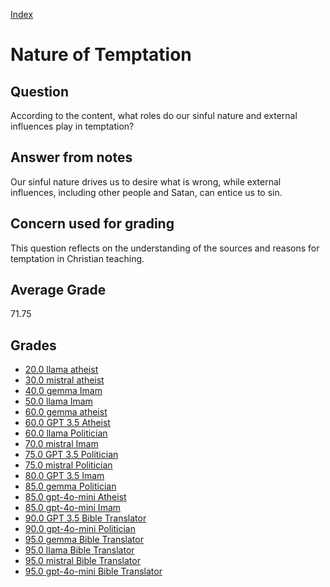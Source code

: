 
[Index](../index.md)
# Nature of Temptation
## Question
According to the content, what roles do our sinful nature and external influences play in temptation?

## Answer from notes
Our sinful nature drives us to desire what is wrong, while external influences, including other people and Satan, can entice us to sin.

## Concern used for grading
This question reflects on the understanding of the sources and reasons for temptation in Christian teaching.

## Average Grade
71.75

## Grades
 * [20.0 llama atheist](../answers/llama_atheist/Nature_of_Temptation.md)
 * [30.0 mistral atheist](../answers/mistral_atheist/Nature_of_Temptation.md)
 * [40.0 gemma Imam](../answers/gemma_Imam/Nature_of_Temptation.md)
 * [50.0 llama Imam](../answers/llama_Imam/Nature_of_Temptation.md)
 * [60.0 gemma atheist](../answers/gemma_atheist/Nature_of_Temptation.md)
 * [60.0 GPT 3.5 Atheist](../answers/GPT_3.5_Atheist/Nature_of_Temptation.md)
 * [60.0 llama Politician](../answers/llama_Politician/Nature_of_Temptation.md)
 * [70.0 mistral Imam](../answers/mistral_Imam/Nature_of_Temptation.md)
 * [75.0 GPT 3.5 Politician](../answers/GPT_3.5_Politician/Nature_of_Temptation.md)
 * [75.0 mistral Politician](../answers/mistral_Politician/Nature_of_Temptation.md)
 * [80.0 GPT 3.5 Imam](../answers/GPT_3.5_Imam/Nature_of_Temptation.md)
 * [85.0 gemma Politician](../answers/gemma_Politician/Nature_of_Temptation.md)
 * [85.0 gpt-4o-mini Atheist](../answers/gpt-4o-mini_Atheist/Nature_of_Temptation.md)
 * [85.0 gpt-4o-mini Imam](../answers/gpt-4o-mini_Imam/Nature_of_Temptation.md)
 * [90.0 GPT 3.5 Bible Translator](../answers/GPT_3.5_Bible_Translator/Nature_of_Temptation.md)
 * [90.0 gpt-4o-mini Politician](../answers/gpt-4o-mini_Politician/Nature_of_Temptation.md)
 * [95.0 gemma Bible Translator](../answers/gemma_Bible_Translator/Nature_of_Temptation.md)
 * [95.0 llama Bible Translator](../answers/llama_Bible_Translator/Nature_of_Temptation.md)
 * [95.0 mistral Bible Translator](../answers/mistral_Bible_Translator/Nature_of_Temptation.md)
 * [95.0 gpt-4o-mini Bible Translator](../answers/gpt-4o-mini_Bible_Translator/Nature_of_Temptation.md)
